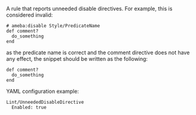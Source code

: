 A rule that reports unneeded disable directives.
For example, this is considered invalid:

```
# ameba:disable Style/PredicateName
def comment?
  do_something
end
```

as the predicate name is correct and the comment directive does not
have any effect, the snippet should be written as the following:

```
def comment?
  do_something
end
```

YAML configuration example:

```
Lint/UnneededDisableDirective
  Enabled: true
```
